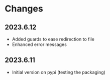 # Changes

## 2023.6.12

* Added guards to ease redirection to file
* Enhanced error messages

## 2023.6.11

* Initial version on pypi (testing the packaging)
